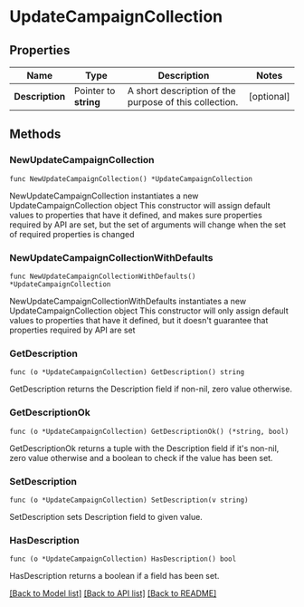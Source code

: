 # UpdateCampaignCollection

## Properties

Name | Type | Description | Notes
------------ | ------------- | ------------- | -------------
**Description** | Pointer to **string** | A short description of the purpose of this collection. | [optional] 

## Methods

### NewUpdateCampaignCollection

`func NewUpdateCampaignCollection() *UpdateCampaignCollection`

NewUpdateCampaignCollection instantiates a new UpdateCampaignCollection object
This constructor will assign default values to properties that have it defined,
and makes sure properties required by API are set, but the set of arguments
will change when the set of required properties is changed

### NewUpdateCampaignCollectionWithDefaults

`func NewUpdateCampaignCollectionWithDefaults() *UpdateCampaignCollection`

NewUpdateCampaignCollectionWithDefaults instantiates a new UpdateCampaignCollection object
This constructor will only assign default values to properties that have it defined,
but it doesn't guarantee that properties required by API are set

### GetDescription

`func (o *UpdateCampaignCollection) GetDescription() string`

GetDescription returns the Description field if non-nil, zero value otherwise.

### GetDescriptionOk

`func (o *UpdateCampaignCollection) GetDescriptionOk() (*string, bool)`

GetDescriptionOk returns a tuple with the Description field if it's non-nil, zero value otherwise
and a boolean to check if the value has been set.

### SetDescription

`func (o *UpdateCampaignCollection) SetDescription(v string)`

SetDescription sets Description field to given value.

### HasDescription

`func (o *UpdateCampaignCollection) HasDescription() bool`

HasDescription returns a boolean if a field has been set.


[[Back to Model list]](../README.md#documentation-for-models) [[Back to API list]](../README.md#documentation-for-api-endpoints) [[Back to README]](../README.md)


